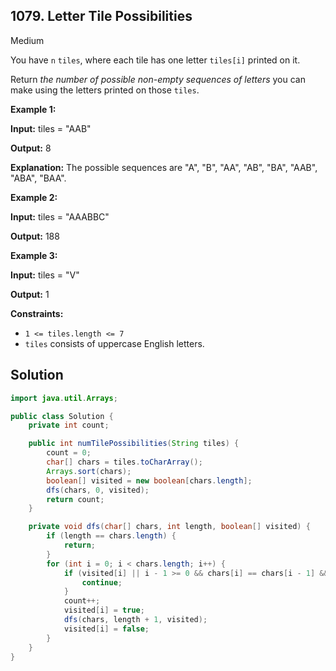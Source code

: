 ## 1079\. Letter Tile Possibilities

Medium

You have `n` `tiles`, where each tile has one letter `tiles[i]` printed on it.

Return _the number of possible non-empty sequences of letters_ you can make using the letters printed on those `tiles`.

**Example 1:**

**Input:** tiles = "AAB"

**Output:** 8

**Explanation:** The possible sequences are "A", "B", "AA", "AB", "BA", "AAB", "ABA", "BAA".

**Example 2:**

**Input:** tiles = "AAABBC"

**Output:** 188

**Example 3:**

**Input:** tiles = "V"

**Output:** 1

**Constraints:**

*   `1 <= tiles.length <= 7`
*   `tiles` consists of uppercase English letters.

## Solution

```java
import java.util.Arrays;

public class Solution {
    private int count;

    public int numTilePossibilities(String tiles) {
        count = 0;
        char[] chars = tiles.toCharArray();
        Arrays.sort(chars);
        boolean[] visited = new boolean[chars.length];
        dfs(chars, 0, visited);
        return count;
    }

    private void dfs(char[] chars, int length, boolean[] visited) {
        if (length == chars.length) {
            return;
        }
        for (int i = 0; i < chars.length; i++) {
            if (visited[i] || i - 1 >= 0 && chars[i] == chars[i - 1] && !visited[i - 1]) {
                continue;
            }
            count++;
            visited[i] = true;
            dfs(chars, length + 1, visited);
            visited[i] = false;
        }
    }
}
```